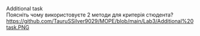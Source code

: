 Additional task\
Поясніть чому використовуєте 2 методи для критерія стюдента?\
https://github.com/TauruSSilver9029/MOPE/blob/main/Lab3/Additional%20task.PNG

